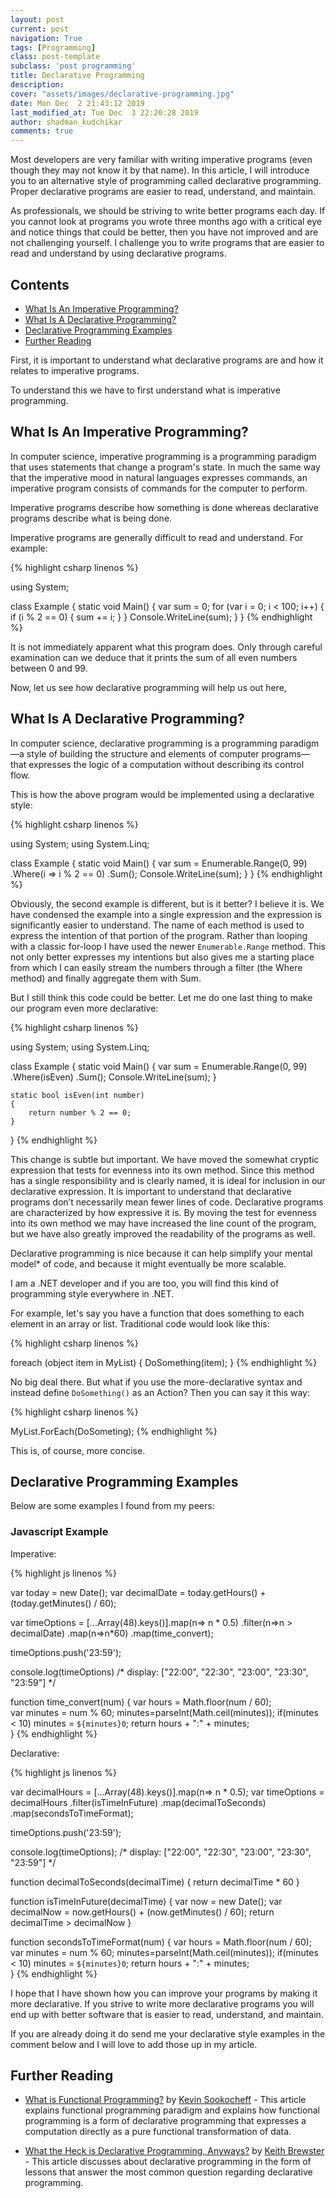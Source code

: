```yaml
---
layout: post
current: post
navigation: True
tags: [Programming]
class: post-template
subclass: 'post programming'
title: Declarative Programming
description:
cover: "assets/images/declarative-programming.jpg"
date: Mon Dec  2 21:43:12 2019
last_modified_at: Tue Dec  3 22:20:28 2019
author: shadman_kudchikar
comments: true
---
```


Most developers are very familiar with writing imperative programs (even though they may not know it by that name). In this article, I will introduce you to an alternative style of programming called declarative programming. Proper declarative programs are easier to read, understand, and maintain.

As professionals, we should be striving to write better programs each day. If you cannot look at programs you wrote three months ago with a critical eye and notice things that could be better, then you have not improved and are not challenging yourself. I challenge you to write programs that are easier to read and understand by using declarative programs.

## Contents

- [What Is An Imperative Programming?](#what-is-an-imperative-programming)
- [What Is A Declarative Programming?](#what-is-a-declarative-programming)
- [Declarative Programming Examples](#declarative-programming-examples)
- [Further Reading ](#further-reading)


First, it is important to understand what declarative programs are and how it relates to imperative programs.

To understand this we have to first understand what is imperative programming.

## What Is An Imperative Programming?

In computer science, imperative programming is a programming paradigm that uses statements that change a program's state. In much the same way that the imperative mood in natural languages expresses commands, an imperative program consists of commands for the computer to perform.

Imperative programs describe how something is done whereas declarative programs describe what is being done.

Imperative programs are generally difficult to read and understand. For example:

{% highlight csharp linenos %}

using System;

class Example
{
    static void Main()
    {
        var sum = 0;
        for (var i = 0; i < 100; i++)
        {
            if (i % 2 == 0)
            {
                sum += i;
            }
        }
        Console.WriteLine(sum);
    }
}
{% endhighlight %}

It is not immediately apparent what this program does. Only through careful examination can we deduce that it prints the sum of all even numbers between 0 and 99.

Now, let us see how declarative programming will help us out here,

## What Is A Declarative Programming?

In computer science, declarative programming is a programming paradigm—a style of building the structure and elements of computer programs—that expresses the logic of a computation without describing its control flow.

This is how the above program would be implemented using a declarative style:

{% highlight csharp linenos %}

using System;
using System.Linq;

class Example
{
    static void Main()
    {
        var sum = Enumerable.Range(0, 99)
                      .Where(i => i % 2 == 0)
                      .Sum();
        Console.WriteLine(sum);
    }
}
{% endhighlight %}

Obviously, the second example is different, but is it better? I believe it is. We have condensed the example into a single expression and the expression is significantly easier to understand. The name of each method is used to express the intention of that portion of the program. Rather than looping with a classic for-loop I have used the newer `Enumerable.Range` method. This not only better expresses my intentions but also gives me a starting place from which I can easily stream the numbers through a filter (the Where method) and finally aggregate them with Sum.

But I still think this code could be better. Let me do one last thing to make our program even more declarative:

{% highlight csharp linenos %}

using System;
using System.Linq;

class Example
{
    static void Main()
    {
        var sum = Enumerable.Range(0, 99)
                      .Where(isEven)
                      .Sum();
        Console.WriteLine(sum);
    }

    static bool isEven(int number)
    {
        return number % 2 == 0;
    }
}
{% endhighlight %}

This change is subtle but important. We have moved the somewhat cryptic expression that tests for evenness into its own method. Since this method has a single responsibility and is clearly named, it is ideal for inclusion in our declarative expression. It is important to understand that declarative programs don’t necessarily mean fewer lines of code. Declarative programs are characterized by how expressive it is. By moving the test for evenness into its own method we may have increased the line count of the program, but we have also greatly improved the readability of the programs as well.


Declarative programming is nice because it can help simplify your mental model* of code, and because it might eventually be more scalable.

I am a .NET developer and if you are too, you will find this kind of programming style everywhere in .NET.

For example, let's say you have a function that does something to each element in an array or list. Traditional code would look like this:

{% highlight csharp linenos %}

foreach (object item in MyList)
{
   DoSomething(item);
}
{% endhighlight %}

No big deal there. But what if you use the more-declarative syntax and instead define `DoSomething()` as an Action? Then you can say it this way:

{% highlight csharp linenos %}

MyList.ForEach(DoSometing);
{% endhighlight %}

This is, of course, more concise.

## Declarative Programming Examples

Below are some examples I found from my peers:

### Javascript Example

Imperative:

{% highlight js linenos %}

var today = new Date();
var decimalDate = today.getHours() + (today.getMinutes() / 60);

var timeOptions = [...Array(48).keys()].map(n=> n * 0.5)
.filter(n=>n > decimalDate)
.map(n=>n*60)
.map(time_convert);    
                
timeOptions.push('23:59');

console.log(timeOptions) 
/* 
display:
["22:00",
"22:30",
"23:00",
"23:30",
"23:59"]
*/

function time_convert(num)
{ 
  var hours = Math.floor(num / 60);  
  var minutes = num % 60;
  minutes=parseInt(Math.ceil(minutes));
  if(minutes < 10) minutes = `${minutes}0`;
  return hours + ":" + minutes;         
}
{% endhighlight %}

Declarative:

{% highlight js linenos %}

var decimalHours = [...Array(48).keys()].map(n=> n * 0.5);
var timeOptions = decimalHours
.filter(isTimeInFuture)
.map(decimalToSeconds)
.map(secondsToTimeFormat);      
                
timeOptions.push('23:59');

console.log(timeOptions);
/* 
display:
["22:00",
"22:30",
"23:00",
"23:30",
"23:59"]
*/

function decimalToSeconds(decimalTime) 
{
  return decimalTime * 60
}

function isTimeInFuture(decimalTime) 
{
  var now = new Date();
  var decimalNow = now.getHours() + (now.getMinutes() / 60);
  return decimalTime > decimalNow
}

function secondsToTimeFormat(num)
{ 
  var hours = Math.floor(num / 60);  
  var minutes = num % 60;
  minutes=parseInt(Math.ceil(minutes));
  if(minutes < 10) minutes = `${minutes}0`;
  return hours + ":" + minutes;         
}
{% endhighlight %}


I hope that I have shown how you can improve your programs by making it more declarative. If you strive to write more declarative programs you will end up with better software that is easier to read, understand, and maintain.

If you are already doing it do send me your declarative style examples in the comment below and I will love to add those up in my article.

## Further Reading 

- [What is Functional Programming?](https://sookocheff.com/post/fp/what-is-functional-programming/) by [Kevin Sookocheff](https://sookocheff.com/) - This article explains functional programming paradigm and explains how functional programming is a form of declarative programming that expresses a computation directly as a pure functional transformation of data.

- [What the Heck is Declarative Programming, Anyways?](https://dev.to/brewsterbhg/what-the-heck-is-declarative-programming-anyways-2bj2) by [Keith Brewster](https://dev.to/brewsterbhg/what-the-heck-is-declarative-programming-anyways-2bj2) - This article discusses about declarative programming in the form of lessons that answer the most common question regarding declarative programming.


